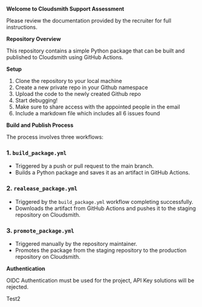 **Welcome to Cloudsmith Support Assessment**

Please review the documentation provided by the recruiter for full instructions.

**Repository Overview**

This repository contains a simple Python package that can be built and published to Cloudsmith using GitHub Actions.

**Setup**

1. Clone the repository to your local machine
2. Create a new private repo in your Github namespace
3. Upload the code to the newly created Github repo
4. Start debugging!
5. Make sure to share access with the appointed people in the email
6. Include a markdown file which includes all 6 issues found 

**Build and Publish Process**

The process involves three workflows:

### 1. `build_package.yml`

* Triggered by a push or pull request to the main branch.
* Builds a Python package and saves it as an artifact in GitHub Actions.

### 2. `realease_package.yml`

* Triggered by the `build_package.yml` workflow completing successfully.
* Downloads the artifact from GitHub Actions and pushes it to the staging repository on Cloudsmith.

### 3. `promote_package.yml`

* Triggered manually by the repository maintainer.
* Promotes the package from the staging repository to the production repository on Cloudsmith.

**Authentication**

OIDC Authentication must be used for the project, API Key solutions will be rejected.

Test2
